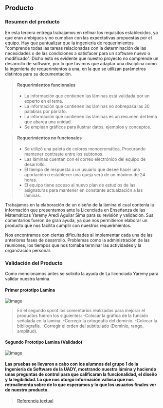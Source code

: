 ## Producto
### Resumen del producto
En esta tercera entrega trabajamos en refinar los requisitos establecidos, ya que eran ambiguos y no cumplían con las expectativas propuestas por el equipo.
Hay que puntualizar que la ingeniería de requerimientos "comprende todas las tareas relacionadas con la determinación de las necesidades o de las condiciones a satisfacer para un software nuevo o modificado". Dicho esto es evidente que nuestro proyecto no comprende un desarrollo de software, por lo que tuvimos que adaptar una disciplina como la ingeniería de requerimientos a una, en la que se utilizan parámetros distintos para su documentación.

> #### Requerimientos funcionales
> - La información que contienen las láminas está validada por un experto en el tema.
> - La información que contienen las láminas no sobrepasa las 30 palabras por párrafo.
> - La información que contienen las láminas es un resumen del tema que abarca una unidad.
> - Se emplean gráficos para ilustrar datos, ejemplos y conceptos.

> #### Requerimientos no funcionales
> - Se utilizó una paleta de colores monocromática. Procurando mantener contraste entre los subtonos.
> - Las láminas cuentan con el correo electrónico del equipo de desarrollo.
> - El tiempo de respuesta a un usuario que desee hacer una aportación o establecer una queja será de un máximo de 24 horas.
> - El equipo tiene acceso al nuevo plan de estudios de las asignaturas para mantener en constante actualzación a las láminas.

Trabajamos en la elaboración de un diseño de la lámina el cual contenía la información que presentamos ante la Licenciada en Enseñanza de las Matemáticas Yaremy Aredi Aguilar Sima para su revisión y validación. Sus comentarios fueron de gran ayuda, ya que nos permitieron elaborar un producto que nos facilita cumplir con nuestros requerimientos.

Nos encontramos con ciertas dificultades al implementar cada una de las anteriores fases de desarrollo. Problemas como la administración de las reuniones, los tiempos que nos tomaba terminar las actividades y la organización personal.

### Validación del Producto
Como mencionamos antes se solicito la ayuda de La licenciada Yaremy para validar nuestra lamina. 

#### Primer prototipo Lamina
![image](https://user-images.githubusercontent.com/90399267/144877252-2726eb00-ccb1-48a5-8c9a-ab77f218899a.png)
> En el segundo sprint los comentarios realizados para mejorar el productos fueron los siguientes:
>-Colocar la gráfica de la función señalada en la lamina.
>-Corregir la ortogeafía del dominio.
>-Colocar la bibliografía.
>-Corregir el orden del subtitulado (Dominio, rango, amplitud).

#### Segundo Prototipo Lamina (Validado)
![image](https://user-images.githubusercontent.com/90399267/144878473-3d39efe9-2a2f-44be-a053-f08797782c26.png)

#### Las pruebas se llevaron a cabo con los alumnos del grupo 1 de la Ingeniería de Software de la UADY, mostrando nuestra lámina y haciendo unas preguntas de control para que calificaran la funcionalidad, el diseño y la legibilidad. Lo que nos otorgó información valiosa que nos retroalimenta sobre de lo que esperamos y lo que los usuarios finales ver de nuestro producto. ####

> [Referencia textual](https://es.wikipedia.org/wiki/Ingenier%C3%ADa_de_requisitos#:~:text=En%20la%20ingenier%C3%ADa%20de%20sistemas,los%20diversos%20requisitos%20de%20las)	
